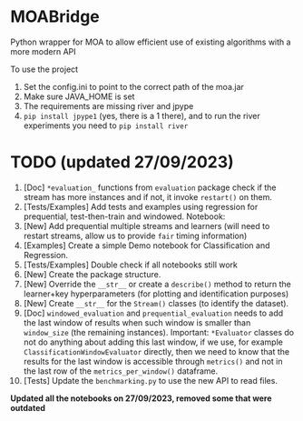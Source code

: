# MOABridge
Python wrapper for MOA to allow efficient use of existing algorithms with a more modern API

To use the project
1. Set the config.ini to point to the correct path of the moa.jar
2. Make sure JAVA_HOME is set
3. The requirements are missing river and jpype
4. ```pip install jpype1``` (yes, there is a 1 there), and to run the river experiments you need to ```pip install river```


# TODO (updated 27/09/2023)
1. [Doc] ```*evaluation_``` functions from ```evaluation``` package check if the stream has more instances and if not, it invoke ```restart()``` on them. 
2. [Tests/Examples] Add tests and examples using regression for prequential, test-then-train and windowed. Notebook: 
3. [New] Add prequential multiple streams and learners (will need to restart streams, allow us to provide `fair` timing information)
4. [Examples] Create a simple Demo notebook for Classification and Regression. 
5. [Tests/Examples] Double check if all notebooks still work
6. [New] Create the package structure.  
7. [New] Override the ```__str__``` or create a ```describe()``` method to return the learner+key hyperparameters (for plotting and identification purposes)
8. [New] Create ```__str__``` for the ```Stream()``` classes (to identify the dataset). 
9. [Doc] ```windowed_evaluation``` and ```prequential_evaluation``` needs to add the last window of results when such window is smaller than ```window_size``` (the remaining instances). Important: ```*Evaluator``` classes do not do anything about adding this last window, if we use, for example ```ClassificationWindowEvaluator``` directly, then we need to know that the results for the last window is accessible through ```metrics()``` and not in the last row of the ```metrics_per_window()``` dataframe. 
10. [Tests] Update the ```benchmarking.py``` to use the new API to read files. 


**Updated all the notebooks on 27/09/2023, removed some that were outdated**